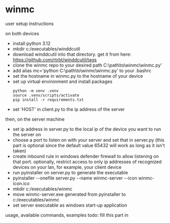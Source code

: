 # winmc

user setup instructions

on both devices
- install python 3.12
- mkdir c:/executables/winddcutil
- download winddcutil into that directory. get it from here: https://github.com/rtrbt/winddcutil/tags
- clone the winmc repo to your desired path C:\\path\\to\\winmc\\winmc.py'
- add alias mc='python C:\\path\\to\\winmc\\winmc.py' to your .bashrc
- set the hostname in winmc.py to the hostname of your device
- set up virtual environment and install packages
    ```
    python -m venv .venv
    source .venv/scripts/activate
    pip install -r requirements.txt
    ```
- set 'HOST' in client.py to the ip address of the server

then, on the server machine
- set ip address in server.py to the local ip of the device you want to run the server on
- choose a port to listen on with your server and set that in server.py (this part is optional since the default value 65432 will work as long as it isn't taken) 
- create inbound rule in windows defender firewall to allow listening on that port. optionally, restrict access to only ip addresses of recognized devices on your lan, for example, your client device
- run pyinstaller on server.py to generate the executable
 - pyinstaller --onefile server.py --name winmc-server --icon winmc-icon.ico
- mkdir c:/executables/winmc
- move winmc-server.exe generated from pyinstaller to c:/executables/winmc
- set server executable as windows start-up application

usage, available commands, examples
todo: fill this part in